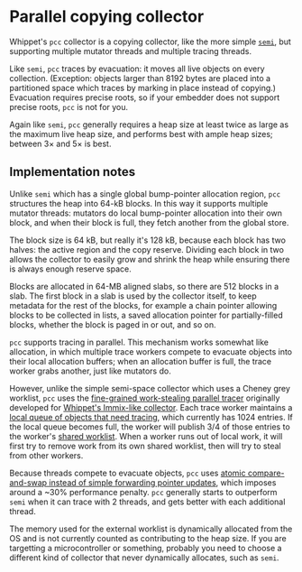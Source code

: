# Parallel copying collector

Whippet's `pcc` collector is a copying collector, like the more simple
[`semi`](./collector-semi.md), but supporting multiple mutator threads
and multiple tracing threads.

Like `semi`, `pcc` traces by evacuation: it moves all live objects on
every collection.  (Exception:  objects larger than 8192 bytes are
placed into a partitioned space which traces by marking in place instead
of copying.)  Evacuation requires precise roots, so if your embedder
does not support precise roots, `pcc` is not for you.

Again like `semi`, `pcc` generally requires a heap size at least twice
as large as the maximum live heap size, and performs best with ample
heap sizes; between 3× and 5× is best.

## Implementation notes

Unlike `semi` which has a single global bump-pointer allocation region,
`pcc` structures the heap into 64-kB blocks.  In this way it supports
multiple mutator threads: mutators do local bump-pointer allocation into
their own block, and when their block is full, they fetch another from
the global store.

The block size is 64 kB, but really it's 128 kB, because each block has
two halves: the active region and the copy reserve.  Dividing each block
in two allows the collector to easily grow and shrink the heap while
ensuring there is always enough reserve space.

Blocks are allocated in 64-MB aligned slabs, so there are 512 blocks in
a slab.  The first block in a slab is used by the collector itself, to
keep metadata for the rest of the blocks, for example a chain pointer
allowing blocks to be collected in lists, a saved allocation pointer for
partially-filled blocks, whether the block is paged in or out, and so
on.

`pcc` supports tracing in parallel.  This mechanism works somewhat like
allocation, in which multiple trace workers compete to evacuate objects
into their local allocation buffers; when an allocation buffer is full,
the trace worker grabs another, just like mutators do.

However, unlike the simple semi-space collector which uses a Cheney grey
worklist, `pcc` uses the [fine-grained work-stealing parallel
tracer](../src/parallel-tracer.h) originally developed for [Whippet's
Immix-like collector](./collector-whippet.md).  Each trace worker
maintains a [local queue of objects that need
tracing](../src/local-worklist.h), which currently has 1024 entries.  If
the local queue becomes full, the worker will publish 3/4 of those
entries to the worker's [shared worklist](../src/shared-worklist.h).
When a worker runs out of local work, it will first try to remove work
from its own shared worklist, then will try to steal from other workers.

Because threads compete to evacuate objects, `pcc` uses [atomic
compare-and-swap instead of simple forwarding pointer
updates](./manual.md#forwarding-objects), which imposes around a ~30%
performance penalty.  `pcc` generally starts to outperform `semi` when
it can trace with 2 threads, and gets better with each additional
thread.

The memory used for the external worklist is dynamically allocated from
the OS and is not currently counted as contributing to the heap size.
If you are targetting a microcontroller or something, probably you need
to choose a different kind of collector that never dynamically
allocates, such as `semi`.
